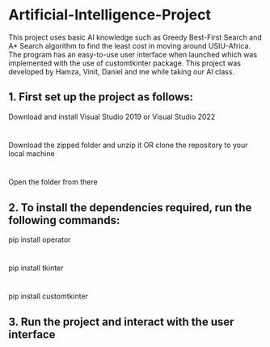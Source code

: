 # Artificial-Intelligence-Project
This project uses basic AI knowledge such as Greedy Best-First Search and A* Search algorithm to find the least cost in moving around USIU-Africa. The program has an easy-to-use user interface when launched which was implemented with the use of customtkinter package. This project was developed by Hamza, Vinit, Daniel and me while taking our AI class.

## 1. First set up the project as follows: 
Download and install Visual Studio 2019 or Visual Studio 2022 
#
Download the zipped folder and unzip it OR clone the repository to your local machine
#
Open the folder from there 

## 2. To install the dependencies required, run the following commands:
pip install operator
#
pip install tkinter
#
pip install customtkinter

## 3. Run the project and interact with the user interface
